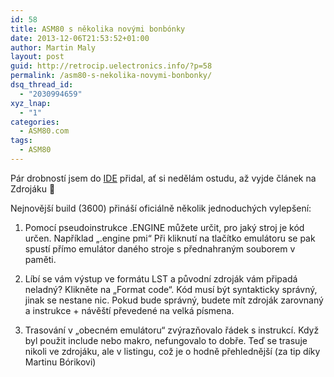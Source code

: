 ```yaml
---
id: 58
title: ASM80 s několika novými bonbónky
date: 2013-12-06T21:53:52+01:00
author: Martin Maly
layout: post
guid: http://retrocip.uelectronics.info/?p=58
permalink: /asm80-s-nekolika-novymi-bonbonky/
dsq_thread_id:
  - "2030994659"
xyz_lnap:
  - "1"
categories:
  - ASM80.com
tags:
  - ASM80
---
```

Pár drobností jsem do [IDE](http://www.asm80.com) přidal, ať si nedělám ostudu, až vyjde článek na Zdrojáku 🙂

<!--more-->

Nejnovější build (3600) přináší oficiálně několik jednoduchých vylepšení:

1. Pomocí pseudoinstrukce .ENGINE můžete určit, pro jaký stroj je kód určen. Například &#8222;.engine pmi&#8220; Při kliknutí na tlačítko emulátoru se pak spustí přímo emulátor daného stroje s přednahraným souborem v paměti.

2. Líbí se vám výstup ve formátu LST a původní zdroják vám připadá neladný? Klikněte na &#8222;Format code&#8220;. Kód musí být syntakticky správný, jinak se nestane nic. Pokud bude správný, budete mít zdroják zarovnaný a instrukce + návěští převedené na velká písmena.

3. Trasování v &#8222;obecném emulátoru&#8220; zvýrazňovalo řádek s instrukcí. Když byl použit include nebo makro, nefungovalo to dobře. Teď se trasuje nikoli ve zdrojáku, ale v listingu, což je o hodně přehlednější (za tip díky Martinu Bórikovi)